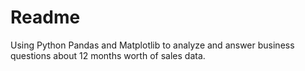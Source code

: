 # Readme
Using Python Pandas and Matplotlib to analyze and answer business questions about 12 months worth of sales data.
